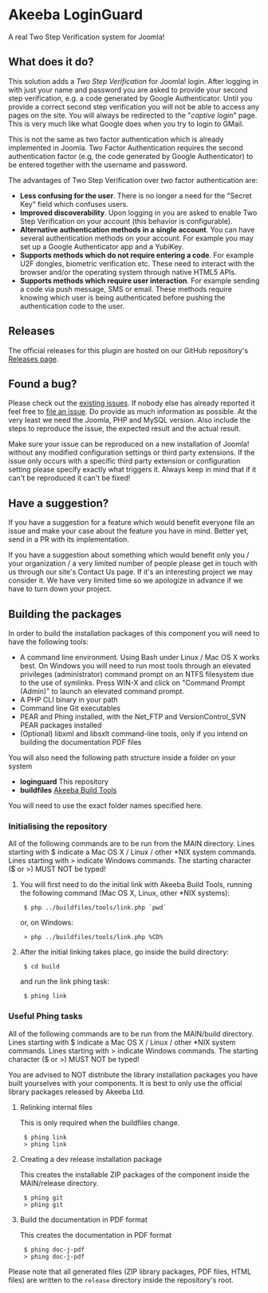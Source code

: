 # Akeeba LoginGuard

A real Two Step Verification system for Joomla!

## What does it do?

This solution adds a _Two Step Verification_ for Joomla! login. After logging in with just your name and password you are asked to provide your second step verification, e.g. a code generated by Google Authenticator. Until you provide a correct second step verification you will not be able to access any pages on the site. You will always be redirected to the "_captive login_" page. This is very much like what Google does when you try to login to GMail.

This is not the same as two factor authentication which is already implemented in Joomla. Two Factor Authentication requires the second authentication factor (e.g, the code generated by Google Authenticator) to be entered together with the username and password.

The advantages of Two Step Verification over two factor authentication are:
* **Less confusing for the user**. There is no longer a need for the "Secret Key" field which confuses users.
* **Improved discoverability**. Upon logging in you are asked to enable Two Step Verification on your account (this behavior is configurable).
* **Alternative authentication methods in a single account**. You can have several authentication methods on your account. For example you may set up a Google Authenticator app and a YubiKey.
* **Supports methods which do not require entering a code**. For example U2F dongles, biometric verification etc. These need to interact with the browser and/or the operating system through native HTML5 APIs.
* **Supports methods which require user interaction**. For example sending a code via push message, SMS or email. These methods require knowing which user is being authenticated before pushing the authentication code to the user.

## Releases

The official releases for this plugin are hosted on our GitHub repository's [Releases page](https://github.com/akeeba/loginguard/releases). 

## Found a bug?

Please check out the [existing issues](https://github.com/akeeba/loginguard/issues). If nobody else has already reported it feel free to [file an issue](https://github.com/akeeba/loginguard/issues/new). Do provide as much information as possible. At the very least we need the Joomla, PHP and MySQL version. Also include the steps to reproduce the issue, the expected result and the actual result.

Make sure your issue can be reproduced on a new installation of Joomla! without any modified configuration settings or third party extensions. If the issue only occurs with a specific third party extension or configuration setting please specify exactly what triggers it. Always keep in mind that if it can't be reproduced it can't be fixed!

## Have a suggestion?

If you have a suggestion for a feature which would benefit everyone file an issue and make your case about the feature you have in mind. Better yet, send in a PR with its implementation.

If you have a suggestion about something which would benefit only you / your organization / a very limited number of people please get in touch with us through our site's Contact Us page. If it's an interesting project we may consider it. We have very limited time so we apologize in advance if we have to turn down your project.

## Building the packages

In order to build the installation packages of this component you will need to have the following tools:

* A command line environment. Using Bash under Linux / Mac OS X works best. On Windows you will need to run most tools through an elevated privileges (administrator) command prompt on an NTFS filesystem due to the use of symlinks. Press WIN-X and click on "Command Prompt (Admin)" to launch an elevated command prompt.
* A PHP CLI binary in your path
* Command line Git executables
* PEAR and Phing installed, with the Net_FTP and VersionControl_SVN PEAR packages installed
* (Optional) libxml and libsxlt command-line tools, only if you intend on building the documentation PDF files

You will also need the following path structure inside a folder on your system

* **loginguard** This repository
* **buildfiles** [Akeeba Build Tools](https://github.com/akeeba/buildfiles)

You will need to use the exact folder names specified here.

### Initialising the repository

All of the following commands are to be run from the MAIN directory. Lines
starting with $ indicate a Mac OS X / Linux / other *NIX system commands. Lines
starting with > indicate Windows commands. The starting character ($ or >) MUST
NOT be typed!

1. You will first need to do the initial link with Akeeba Build Tools, running
   the following command (Mac OS X, Linux, other *NIX systems):

		$ php ../buildfiles/tools/link.php `pwd`

   or, on Windows:

		> php ../buildfiles/tools/link.php %CD%

1. After the initial linking takes place, go inside the build directory:

		$ cd build

   and run the link phing task:

		$ phing link

### Useful Phing tasks

All of the following commands are to be run from the MAIN/build directory.
Lines starting with $ indicate a Mac OS X / Linux / other *NIX system commands.
Lines starting with > indicate Windows commands. The starting character ($ or >)
MUST NOT be typed!

You are advised to NOT distribute the library installation packages you have built yourselves with your components. It
is best to only use the official library packages released by Akeeba Ltd.

1. Relinking internal files

   This is only required when the buildfiles change.

		$ phing link
		> phing link

1. Creating a dev release installation package

   This creates the installable ZIP packages of the component inside the
   MAIN/release directory.

		$ phing git
		> phing git
		
1. Build the documentation in PDF format

   This creates the documentation in PDF format

		$ phing doc-j-pdf
		> phing doc-j-pdf


Please note that all generated files (ZIP library packages, PDF files, HTML files) are written to the
`release` directory inside the repository's root.
